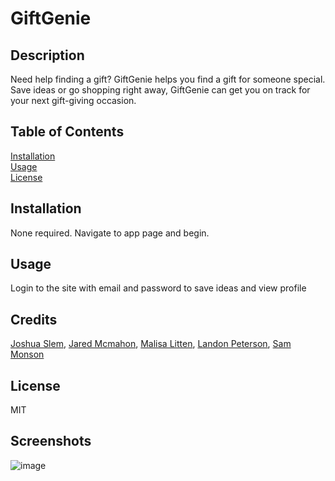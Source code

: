 # GiftGenie


## Description
Need help finding a gift? GiftGenie helps you find a gift for someone special. Save ideas or go shopping right away, GiftGenie can get you on track for your next gift-giving occasion. 

## Table of Contents  
[Installation](##Installation)  
[Usage](##Usage)  
[License](##License)  

## Installation
None required. Navigate to app page and begin.

## Usage
Login to the site with email and password to save ideas and view profile

## Credits
[Joshua Slem](https://github.com/SlemJosh), [Jared Mcmahon](https://github.com/ProgramerNinja), [Malisa Litten](https://github.com/Malili05), [Landon Peterson](https://github.com/LandoCodesRissian), [Sam Monson](https://github.com/monsosam)
 
## License
MIT

## Screenshots
![image](https://github.com/Malili05/GiftGenie/assets/141981157/7e89861c-1ec9-45d1-b98c-8c477f5a9c95)
